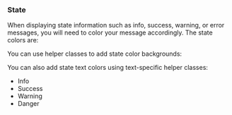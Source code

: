 ### State
When displaying state information such as info, success, warning, or error messages, you will need to color your message accordingly. The state colors are:

<i-code-preview title="State Color Background" link="https://github.com/inkline/inkline/blob/master/src/css/config/_colors.styl">

<i-row>
    <i-column xs="3">
        <color-box type="info" title="Info" description="#62bec1"></color-box>
    </i-column>
    <i-column xs="3">
        <color-box type="success" title="Success" description="#5fb072"></color-box>
    </i-column>
    <i-column xs="3">
        <color-box type="warning" title="Warning" description="#f1ac53"></color-box>
    </i-column>
    <i-column xs="3">
        <color-box type="danger" title="Danger" description="#f25f5c"></color-box>
    </i-column>
</i-row>

You can use helper classes to add state color backgrounds:

<template slot="html">

~~~html
<div class="_background-info"></div>
<div class="_background-success"></div>
<div class="_background-warning"></div>
<div class="_background-danger"></div>
~~~

</template>
</i-code-preview>

You can also add state text colors using text-specific helper classes:

<i-code-preview title="State Color Text" link="https://github.com/inkline/inkline/blob/master/src/css/config/_colors.styl">

<ul class="-inline">
    <li class="_text-info">Info</li>
    <li class="_text-success">Success</li>
    <li class="_text-warning">Warning</li>
    <li class="_text-danger">Danger</li>
</ul>

<template slot="html">

~~~html
<p class="_text-info"></p>
<p class="_text-success"></p>
<p class="_text-warning"></p>
<p class="_text-danger"></p>
~~~

</template>
</i-code-preview>

